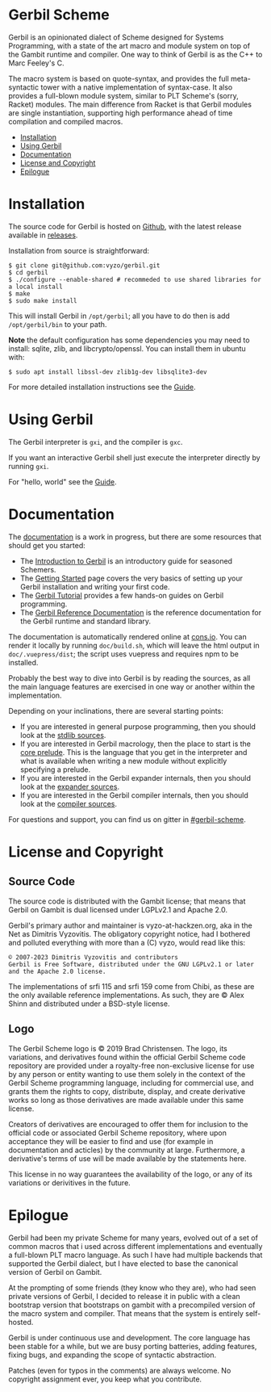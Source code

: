 # Gerbil Scheme

Gerbil is an opinionated dialect of Scheme designed for Systems Programming,
with a state of the art macro and module system on top of the Gambit runtime
and compiler. One way to think of Gerbil is as the C++ to Marc Feeley's C.

The macro system is based on quote-syntax, and provides the full
meta-syntactic tower with a native implementation of syntax-case.
It also provides a full-blown module system, similar to PLT Scheme's
(sorry, Racket) modules. The main difference from Racket is that
Gerbil modules are single instantiation, supporting high performance
ahead of time compilation and compiled macros.

<!-- toc -->

- [Installation](#installation)
- [Using Gerbil](#using-gerbil)
- [Documentation](#documentation)
- [License and Copyright](#license-and-copyright)
- [Epilogue](#epilogue)

<!-- tocstop -->

# Installation
The source code for Gerbil is hosted on [Github](https://github.com/vyzo/gerbil),
with the latest release available in [releases](https://github.com/vyzo/gerbil/releases).

Installation from source is straightforward:
```shell
$ git clone git@github.com:vyzo/gerbil.git
$ cd gerbil
$ ./configure --enable-shared # recommeded to use shared libraries for a local install
$ make
$ sudo make install
```

This will install Gerbil in `/opt/gerbil`; all you have to do then is
add `/opt/gerbil/bin` to your path.

**Note** the default configuration has some dependencies you may need
to install: sqlite, zlib, and libcrypto/openssl.
You can install them in ubuntu with:
```shell
$ sudo apt install libssl-dev zlib1g-dev libsqlite3-dev
```

For more detailed installation instructions see the [Guide](https://cons.io/guide/).

# Using Gerbil
The Gerbil interpreter is `gxi`, and the compiler is `gxc`.

If you want an interactive Gerbil shell just execute the interpreter
directly by running `gxi`.

For "hello, world" see the [Guide](https://cons.io/guide/intro.html#hello-world).

# Documentation

The [documentation](https://cons.io) is a work in progress, but there are some resources
that should get you started:
- The [Introduction to Gerbil](https://cons.io/guide/intro.html) is an introductory guide
  for seasoned Schemers.
- The [Getting Started](https://cons.io/guide/getting-started.html) page covers the very basics
  of setting up your Gerbil installation and writing your first code.
- The [Gerbil Tutorial](https://cons.io/tutorials/) provides a few hands-on guides
  on Gerbil programming.
- The [Gerbil Reference Documentation](https://cons.io/reference/) is the reference documentation
  for the Gerbil runtime and standard library.

The documentation is automatically rendered online at [cons.io](https://cons.io).
You can render it locally by running `doc/build.sh`, which will leave
the html output in `doc/.vuepress/dist`; the script uses vuepress and
requires npm to be installed.

Probably the best way to dive into Gerbil is by reading the sources,
as all the main language features are exercised in one way or another
within the implementation.

Depending on your inclinations, there are several starting points:
- If you are interested in general purpose programming, then you should look at
  the [stdlib sources](src/std).
- If you are interested in Gerbil macrology, then the place to start is the [core prelude](src/gerbil/prelude/core.ss).
  This is the language that you get in the interpreter and what is available
  when writing a new module without explicitly specifying a prelude.
- If you are interested in the Gerbil expander internals, then you should look at
  the [expander sources](src/gerbil/expander).
- If you are interested in the Gerbil compiler internals, then you should look at
  the [compiler sources](src/gerbil/compiler).

For questions and support, you can find us on gitter in [#gerbil-scheme](https://gitter.im/gerbil-scheme/community).

# License and Copyright

## Source Code

The source code is distributed with the Gambit license; that means
that Gerbil on Gambit is dual licensed under LGPLv2.1 and Apache 2.0.

Gerbil's primary author and maintainer is vyzo-at-hackzen.org, aka in
the Net as Dimitris Vyzovitis. The obligatory copyright notice, had I
bothered and polluted everything with more than a (C) vyzo, would read
like this:

```
© 2007-2023 Dimitris Vyzovitis and contributors
Gerbil is Free Software, distributed under the GNU LGPLv2.1 or later
and the Apache 2.0 license.
```

The implementations of srfi 115 and srfi 159 come from Chibi, as these
are the only available reference implementations. As such, they are
© Alex Shinn and distributed under a BSD-style license.


## Logo

The Gerbil Scheme logo is © 2019 Brad Christensen. The logo, its
variations, and derivatives found within the official Gerbil Scheme
code repository are provided under a royalty-free non-exclusive
license for use by any person or entity wanting to use them solely
in the context of the Gerbil Scheme programming language, including
for commercial use, and grants them the rights to copy, distribute,
display, and create derivative works so long as those derivatives
are made available under this same license.

Creators of derivatives are encouraged to offer them for inclusion
to the official code or associated Gerbil Scheme repository, where
upon acceptance they will be easier to find and use (for example
in documentation and acticles) by the community at large.
Furthermore, a derivative's terms of use will be made available
by the statements here.

This license in no way guarantees the availability of the logo, or
any of its variations or derivitives in the future.

# Epilogue

Gerbil had been my private Scheme for many years, evolved out of a set
of common macros that i used across different implementations and
eventually a full-blown PLT macro language. As such I have had
multiple backends that supported the Gerbil dialect, but I have
elected to base the canonical version of Gerbil on Gambit.

At the prompting of some friends (they know who they are), who had
seen private versions of Gerbil, I decided to release it in public
with a clean bootstrap version that bootstraps on gambit with a
precompiled version of the macro system and compiler.  That means that
the system is entirely self-hosted.

Gerbil is under continuous use and development.
The core language has been stable for a while, but we are busy porting
batteries, adding features, fixing bugs, and expanding the scope of
syntactic abstraction.

Patches (even for typos in the comments) are always welcome.
No copyright assignment ever, you keep what you contribute.
